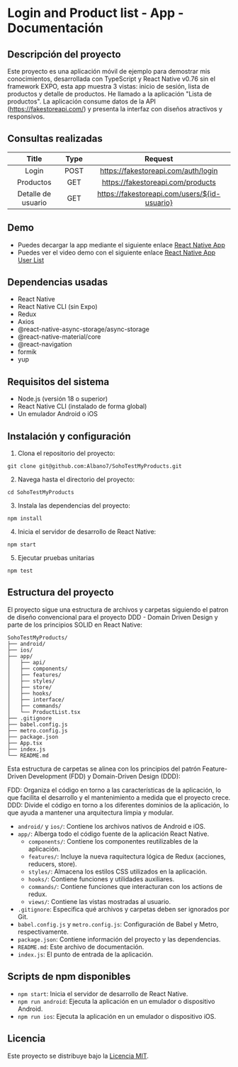 # Login and Product list - App - Documentación

## Descripción del proyecto
Este proyecto es una aplicación móvil de ejemplo para demostrar mis conocimientos, desarrollada con TypeScript y React Native v0.76 sin el framework EXPO, esta app muestra 3 vistas: inicio de sesión, lista de productos y detalle de productos. He llamado a la aplicación "Lista de productos". La aplicación consume datos de la API (https://fakestoreapi.com/) y presenta la interfaz con diseños atractivos y responsivos.

## Consultas realizadas

| Title | Type    | Request |
| :---:   | :---: | :---: |
| Login | POST   | https://fakestoreapi.com/auth/login   |
| Productos | GET   | https://fakestoreapi.com/products   |
| Detalle de usuario | GET   | https://fakestoreapi.com/users/${id-usuario}   |


## Demo
- Puedes decargar la app mediante el siguiente enlace [React Native App]() 
- Puedes ver el video demo con el siguiente enlace [React Native App User List]() 

## Dependencias usadas
- React Native
- React Native CLI (sin Expo)
- Redux
- Axios
- @react-native-async-storage/async-storage
- @react-native-material/core
- @react-navigation
- formik
- yup

## Requisitos del sistema
- Node.js (versión 18 o superior)
- React Native CLI (instalado de forma global)
- Un emulador Android o iOS 

## Instalación y configuración

1. Clona el repositorio del proyecto:
```
git clone git@github.com:Albano7/SohoTestMyProducts.git
```

2. Navega hasta el directorio del proyecto:
```
cd SohoTestMyProducts
```

3. Instala las dependencias del proyecto:
```
npm install
```

4. Inicia el servidor de desarrollo de React Native:
```
npm start
```

5. Ejecutar pruebas unitarias
```
npm test
```

## Estructura del proyecto
El proyecto sigue una estructura de archivos y carpetas siguiendo el patron de diseño convencional para el proyecto DDD - Domain Driven Design y parte de los principios SOLID en React Native:

```
SohoTestMyProducts/
├── android/
├── ios/
├── app/
│   ├── api/
│   ├── components/
│   ├── features/
│   ├── styles/
│   ├── store/
│   ├── hooks/
│   ├── interface/
│   ├── commands/
│   └── ProductList.tsx
├── .gitignore
├── babel.config.js
├── metro.config.js
├── package.json
├── App.tsx
├── index.js
└── README.md
```

Esta estructura de carpetas se alinea con los principios del patrón Feature-Driven Development (FDD) y Domain-Driven Design (DDD):

FDD: Organiza el código en torno a las características de la aplicación, lo que facilita el desarrollo y el mantenimiento a medida que el proyecto crece.
DDD: Divide el código en torno a los diferentes dominios de la aplicación, lo que ayuda a mantener una arquitectura limpia y modular.

- `android/` y `ios/`: Contiene los archivos nativos de Android e iOS.
- `app/`: Alberga todo el código fuente de la aplicación React Native.
  - `components/`: Contiene los componentes reutilizables de la aplicación.
  - `features/`: Incluye la nueva raquitectura lógica de Redux (acciones, reducers, store).
  - `styles/`: Almacena los estilos CSS utilizados en la aplicación.
  - `hooks/`: Contiene funciones y utilidades auxiliares.
  - `commands/`: Contiene funciones que interacturan con los actions de redux.
  - `views/`: Contiene las vistas mostradas al usuario.
- `.gitignore`: Especifica qué archivos y carpetas deben ser ignorados por Git.
- `babel.config.js` y `metro.config.js`: Configuración de Babel y Metro, respectivamente.
- `package.json`: Contiene información del proyecto y las dependencias.
- `README.md`: Este archivo de documentación.
- `index.js`: El punto de entrada de la aplicación.

## Scripts de npm disponibles

- `npm start`: Inicia el servidor de desarrollo de React Native.
- `npm run android`: Ejecuta la aplicación en un emulador o dispositivo Android.
- `npm run ios`: Ejecuta la aplicación en un emulador o dispositivo iOS.

## Licencia
Este proyecto se distribuye bajo la [Licencia MIT](LICENSE).
